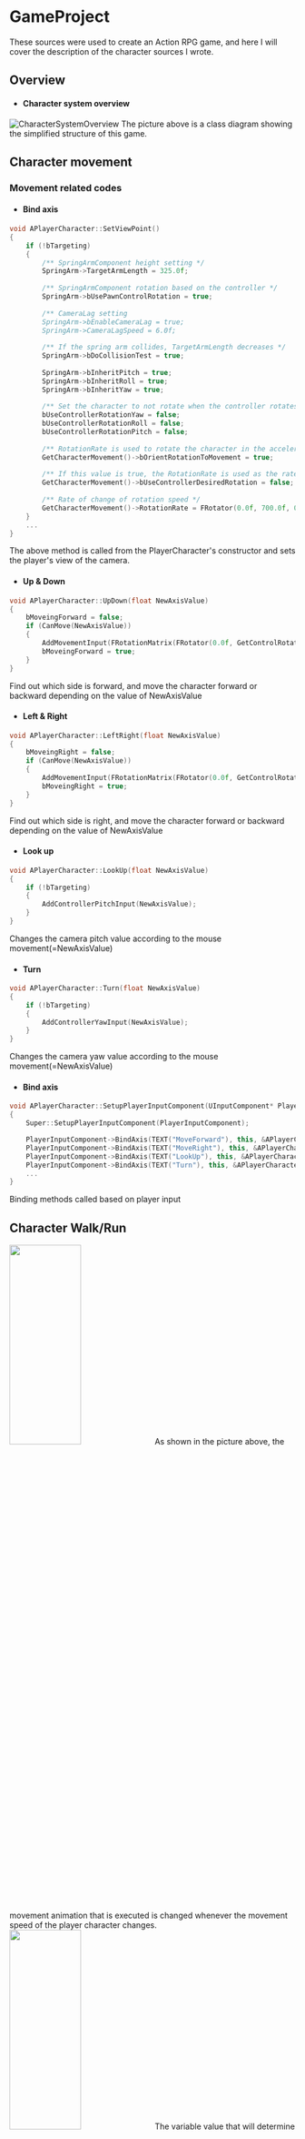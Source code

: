 # GameProject

These sources were used to create an Action RPG game, and here I will cover the description of the character sources I wrote.


## Overview
* #### Character system overview
![CharacterSystemOverview](https://user-images.githubusercontent.com/74805177/99946111-2b161800-2db9-11eb-8671-40716b4d0974.png)
The picture above is a class diagram showing the simplified structure of this game.



## Character movement
### Movement related codes
* #### Bind axis
```C++
void APlayerCharacter::SetViewPoint()
{
	if (!bTargeting)
	{
		/** SpringArmComponent height setting */
		SpringArm->TargetArmLength = 325.0f;
	
		/** SpringArmComponent rotation based on the controller */
		SpringArm->bUsePawnControlRotation = true;	
		
		/** CameraLag setting
		SpringArm->bEnableCameraLag = true;
		SpringArm->CameraLagSpeed = 6.0f;
		
		/** If the spring arm collides, TargetArmLength decreases */
		SpringArm->bDoCollisionTest = true;
		
		SpringArm->bInheritPitch = true;
		SpringArm->bInheritRoll = true;
		SpringArm->bInheritYaw = true;
	
		/** Set the character to not rotate when the controller rotates */
		bUseControllerRotationYaw = false;
		bUseControllerRotationRoll = false;
		bUseControllerRotationPitch = false;
	
		/** RotationRate is used to rotate the character in the acceleration direction by changing the rotation speed */
		GetCharacterMovement()->bOrientRotationToMovement = true;
	
		/** If this value is true, the RotationRate is used as the rate of change of the rotational speed to smoothly rotate the character towards the desired rotation of the controller (usually Controller->ControlRotation) */
		GetCharacterMovement()->bUseControllerDesiredRotation = false;
		 
		/** Rate of change of rotation speed */
		GetCharacterMovement()->RotationRate = FRotator(0.0f, 700.0f, 0.0f);
	}
	...
}
```
The above method is called from the PlayerCharacter's constructor and sets the player's view of the camera.


* #### Up & Down
```c++ 	
void APlayerCharacter::UpDown(float NewAxisValue)
{
	bMoveingForward = false;
	if (CanMove(NewAxisValue))
	{
		AddMovementInput(FRotationMatrix(FRotator(0.0f, GetControlRotation().Yaw, 0.0f)).GetUnitAxis(EAxis::X), NewAxisValue);
		bMoveingForward = true;
	}
}
```
Find out which side is forward, and move the character forward or backward depending on the value of NewAxisValue

* #### Left & Right
```c++ 	
void APlayerCharacter::LeftRight(float NewAxisValue)
{
	bMoveingRight = false;
	if (CanMove(NewAxisValue))
	{
		AddMovementInput(FRotationMatrix(FRotator(0.0f, GetControlRotation().Yaw, 0.0f)).GetUnitAxis(EAxis::Y), NewAxisValue);
		bMoveingRight = true;
	}
}
```
Find out which side is right, and move the character forward or backward depending on the value of NewAxisValue

* #### Look up
```c++
void APlayerCharacter::LookUp(float NewAxisValue)
{
	if (!bTargeting)
	{
		AddControllerPitchInput(NewAxisValue);
	}
}
```
Changes the camera pitch value according to the mouse movement(=NewAxisValue)

* #### Turn
```c++
void APlayerCharacter::Turn(float NewAxisValue)
{
	if (!bTargeting)
	{
		AddControllerYawInput(NewAxisValue);
	}
}
```
Changes the camera yaw value according to the mouse movement(=NewAxisValue)

* #### Bind axis
```C++
void APlayerCharacter::SetupPlayerInputComponent(UInputComponent* PlayerInputComponent)
{
	Super::SetupPlayerInputComponent(PlayerInputComponent);

	PlayerInputComponent->BindAxis(TEXT("MoveForward"), this, &APlayerCharacter::UpDown);
	PlayerInputComponent->BindAxis(TEXT("MoveRight"), this, &APlayerCharacter::LeftRight);
	PlayerInputComponent->BindAxis(TEXT("LookUp"), this, &APlayerCharacter::LookUp);
	PlayerInputComponent->BindAxis(TEXT("Turn"), this, &APlayerCharacter::Turn);
	...
}
```
Binding methods called based on player input


## Character Walk/Run
<img src="https://user-images.githubusercontent.com/74805177/101165275-b6c15b80-3679-11eb-93a7-201546aeea28.gif" width="50%" height="30%"> 
As shown in the picture above, the movement animation that is executed is changed whenever the movement speed of the player character changes.

<img src="https://user-images.githubusercontent.com/74805177/101165468-0ef85d80-367a-11eb-8ec0-e93d7ac18657.png" width="50%" height="30%"> 
The variable value that will determine the animation to be run in this blend space is CurrentPawnSpeed to be.

```c++
void UABAnimInstance::NativeUpdateAnimation(float DeltaSeconds)
{
	Super::NativeUpdateAnimation(DeltaSeconds);
	
	auto Pawn = TryGetPawnOwner();
	if (::IsValid(Pawn) && !IsDead)
	{
		CurrentPawnSpeed = Pawn->GetVelocity().Size();
		...
	}
}
```
The value of currentpawnspeed changes by getting the character's speed value every frame.

### Walk/Run system flow
* #### 1. Player presses ctrl or shift to walk or run

* #### 2. Catch that input in SetupPlayerInputComponent method and call the PressedLCtrl() or PressedLShift()
```c++
void APlayerCharacter::SetupPlayerInputComponent(UInputComponent* PlayerInputComponent)
{
	...
	PlayerInputComponent->BindAction(TEXT("Walk"), EInputEvent::IE_Pressed, this, &APlayerCharacter::PressedLCtrl);
	...
	PlayerInputComponent->BindAction(TEXT("LShift"), EInputEvent::IE_Pressed, this, &APlayerCharacter::PressedLShift);
	...
}
```

* #### 3. Execute PressedCtrl() or PressedLShift() to change the player's movement speed
```C++
APlayerCharacter::APlayerCharacter()
{
	...
	MAXWalkSpeed = 150.0f;								  
	MAXNormalSpeed = 500.0f;							  
	MAXSprintSpeed = 700.0f;	
	...
}

void APlayerCharacter::PressedLCtrl()
{
	bPressedLCtrl = true;
	if (!bDrinking)
	{
		SetCharacterSpeed(MAXWalkSpeed);
	}
}

void APlayerCharacter::PressedLShift() 
{
	bPressedLShift = true;
	if (!bTargeting && !bDrinking)
	{
		SetCharacterSpeed(MAXSprintSpeed);
	}
}

void APlayerCharacter::SetCharacterSpeed(float NewSpeed)
{
	if (!bTargeting)
	{
		switch (CurrentCombatMode)
		{
		case ECombatMode::E_Normal_Mode:
			GetCharacterMovement()->MaxWalkSpeed = NewSpeed;
			break;
		case ECombatMode::E_Equip_Mode:
			if(!bPressedLCtrl)
				GetCharacterMovement()->MaxWalkSpeed = NewSpeed - 100;
			else
				GetCharacterMovement()->MaxWalkSpeed = NewSpeed;
			break;
		}
	}
	else
	{
		if (bPressedLCtrl)
		{
			GetCharacterMovement()->MaxWalkSpeed = 150.0f;
		}
		else
		{
			GetCharacterMovement()->MaxWalkSpeed = 400.0f;
		}
	}
}

```

* #### 4. If the held ctrl or shift key is released, the movement speed is restored again
```c++
void APlayerCharacter::ReleasedLCtrl()
{
	bPressedLCtrl = false;
	if (!bDrinking)
	{
		SetCharacterSpeed(MAXNormalSpeed);
	}
}

void APlayerCharacter::ReleasedLShift()
{
	bPressedLShift = false;
	if (!bTargeting && !bDrinking)
	{
		SetCharacterSpeed(MAXNormalSpeed);
	}
}
```

## Character attack
### Attack system flow
* #### 1. Player left mouse click to attack

* #### 2. Catch that input in SetupPlayerInputComponent method and call the Attack()
```C++
void APlayerCharacter::SetupPlayerInputComponent(UInputComponent* PlayerInputComponent)
{
	Super::SetupPlayerInputComponent(PlayerInputComponent);
	...
	PlayerInputComponent->BindAction(TEXT("Attack"), EInputEvent::IE_Pressed, this, &APlayerCharacter::Attack);
	...
}
```

* #### 3. Execute Attack()
#### 3.1 if first attack
<img src="https://user-images.githubusercontent.com/74805177/100538936-20a2c500-3276-11eb-90b4-97cb8502b24b.gif" width="50%" height="30%"> 

```C++
void APlayerCharacter::Attack()
{
	...
			if (bAttacking)
			{
				...
			}
			else
			{
				if (bPressedLShift && CurrentWeapon->bHasSpecialAttack && CurrentWeapon->GetSkillStamina() <= CharacterStat->GetCStamina())
				{
					bAttacking = true;
					AttackStartComboState();
					if (!bTargeting)
					{
						SetCharacterRotationToAxis();
					}
					bSkillAttacking = true;
					ABAnim->PlayStrongAttackMontage();
					ABAnim->JumpToStrongAttackMontageSection(CurrentCombo);
				}
				else if (!bPressedLShift && CurrentWeapon->GetAttackStamina() <= CharacterStat->GetCStamina())
				{
					bAttacking = true;
					AttackStartComboState();
					if (!bTargeting)
					{
						SetCharacterRotationToAxis();
					}
					ABAnim->PlayAttackMontage();
					ABAnim->JumpToAttackMontageSection(CurrentCombo);
				}
			}
	...
}
```
If it is the first attack, execute the code that executes attackmontage.

#### 3.2 if combo attack
<img src="https://user-images.githubusercontent.com/74805177/100539261-b2abcd00-3278-11eb-8494-d4a23d516d0a.gif" width="50%" height="30%"> <img src="https://user-images.githubusercontent.com/74805177/100539638-2fd84180-327b-11eb-9e39-84b54215766d.gif" width="50%" height="30%">

```C++
void APlayerCharacter::Attack()
{
	...
			if (bAttacking)
			{
				if (bNextAttack && CharacterStat->GetCStamina() - CurrentWeapon->GetAttackStamina() >= 0)
				{
					bComboInputOn = true;
				}
			}
			else
			{
				...
			}
	...
}
```
```C++
ABAnim->OnNextAttackCheck.AddLambda([this]()->void {
	bNextAttack = false;

	if (bComboInputOn && CharacterStat->GetCStamina() - CurrentWeapon->GetAttackStamina() >= 0)
	{
		AttackStartComboState();

		...
		
		if(bPressedLShift)
			ABAnim->JumpToStrongAttackMontageSection(CurrentCombo);
		else
			ABAnim->JumpToAttackMontageSection(CurrentCombo);
	}
});
```
```C++
void APlayerCharacter::AttackStartComboState()
{
	bNextAttack = true;
	bComboInputOn = false;
	CurrentCombo = CurrentCombo % CurrentWeapon->ComboNum + 1;
}
```
If an attack is attempted again before the attack is over (before NextAttackCheck Notify), the next combo attack is triggered by passing the section of Attack Montage to the next.

* #### 4. End Attack
```C++
void APlayerCharacter::OnAttackMontageEnded(UAnimMontage* Montage, bool bInterrupted)
{
	bAttacking = false;
	...
	AttackEndComboState();
}
```
```C++
void APlayerCharacter::AttackEndComboState()
{
	bNextAttack = false;
	bComboInputOn = false;
	CurrentCombo = 0;
}
```
If AttackMontage reaches the EndAttack point without executing the combo attack, OnAttackMontageEnded() is executed to return to the initial state.


## Character blocking
### Blocking system flow
* #### 1. Player right mouse click to blocking

* #### 2. Catch that input in SetupPlayerInputComponent method and call the PressedRMouse()
```C++
void APlayerCharacter::SetupPlayerInputComponent(UInputComponent* PlayerInputComponent)
{
	Super::SetupPlayerInputComponent(PlayerInputComponent);
	...
	PlayerInputComponent->BindAction(TEXT("RMouse"), EInputEvent::IE_Pressed, this, &APlayerCharacter::PressedRMouse);
	...
}
```

* #### 3. Execute PressedRMouse()
```C++
void APlayerCharacter::PressedRMouse()
{
	bPressedRMouse = true;
	if(CharacterStat->GetCStamina() >= 30.f)
		BlockingStart();
}
```
```C++
void APlayerCharacter::BlockingStart()
{
	if (!bAttacking && !bEquiping && !bDamaged && !bDead && !bRolling && CurrentCombatMode == ECombatMode::E_Equip_Mode && !bDrinking)
	{
		ABAnim->PlayBlockingMontage();
		ABAnim->JumpToBlockingMontageStartSection();
	}
}
```

* #### 4. Play blocking montage
<img src="https://user-images.githubusercontent.com/74805177/100548981-8c575300-32b3-11eb-9a65-93920780413c.gif" width="50%" height="30%">

* #### 5. When the player takes damage, Execute TakeDamage() and checks whether the attacking monster is in the Damage Zone
<img src="https://user-images.githubusercontent.com/74805177/100596306-5a8bce00-333f-11eb-9394-cf68711acef8.png" width="50%" height="30%"><img src="https://user-images.githubusercontent.com/74805177/100596317-5d86be80-333f-11eb-9dfb-39edcacfe55c.png" width="50%" height="30%">

```C++
float APlayerCharacter::TakeDamage(float DamageAmount, struct FDamageEvent const& DamageEvent, class AController* EventInstigator, AActor* DamageCauser)
{	
	bAttacking = false;
	bRolling = false;
	AEnemy* Enemy = Cast<AEnemy>(DamageCauser);
	if (Enemy)
	{
		...
		if (bBlocking)
		{
			FRotator BetweenAngle = UKismetMathLibrary::FindLookAtRotation(GetActorLocation(), DamageCauser->GetActorLocation());
			FRotator EnemyLocation = UKismetMathLibrary::NormalizedDeltaRotator(GetActorRotation(), BetweenAngle);
			bool bDamageZone = (UKismetMathLibrary::InRange_FloatFloat(EnemyLocation.Yaw, -180.0f, -80.0f) || UKismetMathLibrary::InRange_FloatFloat(EnemyLocation.Yaw, 80.0f, 180.0f));
			
			if (bDamageZone)
			{
				Cast<AEnemy>(DamageCauser)->SuccessAttack(this);
				Damaged(DamageAmount);
			}
			else
			{
				if (CurrentShield)
				{
					UGameplayStatics::PlaySound2D(this, GetCurrentShield()->BlockingSound);
		
					bBlockingHit = true;
					CharacterStat->DecreaseCurrentStamina(DamageAmount*0.3);
					if (CharacterStat->GetCStamina() == 0)
					{
						bBlocking = false;
						ABAnim->PlayBlockingMontage();
						ABAnim->JumpToBlockingMontageDamageSection();
					}
					else
					{
						ABAnim->PlayBlockingMontage();
						ABAnim->JumpToBlockingMontageBlockSection();
					}
	
				}
				else if (CurrentWeapon->HasBlocking())
				{
					ABAnim->PlayBlockingMontage();
					ABAnim->JumpToBlockingMontageBlockSection();
				}
				if (!(Enemy->MonsterType == EMonsterType::Boss))
				{
					Cast<AEnemy>(DamageCauser)->BlockedAttack();
				}
			}
		}
		else
		{
			Cast<AEnemy>(DamageCauser)->SuccessAttack(this);
			Damaged(DamageAmount);
		}
	}
	...
	return DamageAmount;
}
```
If the attacking monster is in the Block Zone, the player blocks the attack, and if it is in the Damage Zone, the player takes damage.


## Targeting the character to look at the monster
### Targeting system flow
* #### 1. Player presses 'q' key to evade enemy attack

* #### 2. Catch that input in SetupPlayerInputComponent method and call the TargetingLockOn()
```c++
void APlayerCharacter::SetupPlayerInputComponent(UInputComponent* PlayerInputComponent)
{
	...
	PlayerInputComponent->BindAction(TEXT("Targeting"), EInputEvent::IE_Pressed, this, &APlayerCharacter::TargetingLockOn);
	...
}
```

* #### 3. Execute TargetingLockOn()
<img src="https://user-images.githubusercontent.com/74805177/100698681-62e61680-33dc-11eb-8b8e-f9e8ff8082fb.gif" width="50%" height="30%">

```C++
void APlayerCharacter::TargetingLockOn()
{
	float CloseDistance = 2000;
	if (!bDrinking)
	{
		if (TargetingEnemys.Num() > 0 && !bTargeting)
		{
			for (auto& Enemy : TargetingEnemys)
			{
				FRotator BetweenAngle = UKismetMathLibrary::FindLookAtRotation(GetActorLocation(), Enemy->GetActorLocation());
				FRotator EnemyLocation = UKismetMathLibrary::NormalizedDeltaRotator(GetActorRotation(), BetweenAngle);
				bool bDamageZone = (UKismetMathLibrary::InRange_FloatFloat(EnemyLocation.Yaw, -180.0f, -90.0f) || UKismetMathLibrary::InRange_FloatFloat(EnemyLocation.Yaw, 90.0f, 180.0f));
				
				if (!bDamageZone)
				{
					if (CloseDistance > GetDistanceTo(Enemy))
					{
						CloseDistance = GetDistanceTo(Enemy);
						LockOnTarget = Enemy;
					}
				}
			}
			if (LockOnTarget)
			{
				LockOnTarget->ShowTargetPoint(true);
				bTargeting = true;
				SetInterpToEnemy(true);
				SetViewPoint();
				SetCharacterSpeed(0.f);
			}
		}
		else
		{
			if (LockOnTarget)
			{
				LockOnTarget->ShowTargetPoint(false);
				LockOnTarget = nullptr;
			}
			bTargeting = false;
			SetViewPoint();
			SetInterpToEnemy(false);
			if (bPressedLShift)
			{
				SetCharacterSpeed(MAXSprintSpeed);
			}
			else if(bPressedLCtrl)
			{
				SetCharacterSpeed(MAXWalkSpeed);
			}
			else
			{
				SetCharacterSpeed(MAXNormalSpeed);
			}
		}
	}
}
```
The targeting system works in the same way as the blocking system, but a limitation has been added that it only works on monsters within a range of 2000.

## Attack avoidance
### evasion system flow
* #### 1. Player presses spacebar to evade enemy attack

* #### 2. Catch that input in SetupPlayerInputComponent method and call the JumpAndRoll()
```C++
void APlayerCharacter::SetupPlayerInputComponent(UInputComponent* PlayerInputComponent)
{
	...
	PlayerInputComponent->BindAction(TEXT("Jump/Roll"), EInputEvent::IE_Pressed, this, &APlayerCharacter::JumpAndRoll);
	...
}
```

* #### 3. Execute JumpAndRoll()
#### 3.1 if not combat mode
<img src="https://user-images.githubusercontent.com/74805177/100629483-af920900-336c-11eb-9907-544b778e5dd5.gif" width="50%" height="30%">

```C++
void APlayerCharacter::JumpAndRoll()
{
	if (!bDamaged && !bDead && !bBlockingHit && CharacterStat->GetCStamina() >= JumpAndRollingStamina && !bAttacking && !bSavePose && !bDrinking)
	{
		switch (CurrentCombatMode)
		{
		case ECombatMode::E_Normal_Mode:
			if (!GetCharacterMovement()->IsFalling() && !bEquiping)
			{
				CharacterStat->DecreaseCurrentStamina(JumpAndRollingStamina);
				bPressedJump = true;
				JumpKeyHoldTime = 0.0f;
			}
			break;
		case ECombatMode::E_Equip_Mode:
			...
			break;
		}
	}
}
```
Then jump

#### 3.2 if combat mode
##### 3.2.1 Set character's rotation to input axis
<img src="https://user-images.githubusercontent.com/74805177/100635962-84131c80-3374-11eb-9387-bf1be5086ab8.png" width="50%" height="30%">

```C++
bool APlayerCharacter::SetCharacterRotationToAxis()
{
	/** Save the value (1 or -1) according to the movement key input in a 2D vector */
	FVector2D mov;
	mov.X = GetInputAxisValue("MoveForward");
	mov.Y = GetInputAxisValue("MoveRight");

	/** Get the controller's Rotation value */
	const FRotator Rotation = GetController()->GetControlRotation();

	/** Setting the Rotation value of the new character */
	FRotator YawRotation;
	if (mov.X == 0 && mov.Y == 0)
	{
		return false;
	}
	else if (mov.X == 0)
	{
		YawRotation = FRotator(0.f, Rotation.Yaw + (90.0f*mov.Y), 0.0f);
	}
	else if (mov.Y == 0)
	{
		YawRotation = FRotator(0.f, Rotation.Yaw - (90.0f*(mov.X - 1)), 0.0f);
	}
	else
	{
		YawRotation = FRotator(0.f, Rotation.Yaw + (((45-(mov.X*45))+45)*mov.Y), 0.0f);
	}

	SetActorRotation(YawRotation);
	
	return true;
}
```

##### 3.2.2 Play evasion
<img src="https://user-images.githubusercontent.com/74805177/100629930-3a730380-336d-11eb-81dd-d37129c9a7c7.gif" width="50%" height="30%">

```C++
void APlayerCharacter::JumpAndRoll()
{
	if (!bDamaged && !bDead && !bBlockingHit && CharacterStat->GetCStamina() >= JumpAndRollingStamina && !bAttacking && !bSavePose && !bDrinking)
	{
		switch (CurrentCombatMode)
		{
		case ECombatMode::E_Normal_Mode:
			...
			break;
		case ECombatMode::E_Equip_Mode:
			if (!GetCharacterMovement()->IsFalling() && !bRolling && !bEquiping && !bJumpping)
			{
				CharacterStat->DecreaseCurrentStamina(JumpAndRollingStamina);
				SetInterpToEnemy(false);
				if (bPressedRMouse)
				{
					BlockingEnd();
				}

				if (!SetCharacterRotationToAxis())
				{
					ABAnim->PlayBackDodgeMontage();
				}
				else
				{
					GetMesh()->SetCollisionEnabled(ECollisionEnabled::NoCollision);
					ABAnim->PlayRollMontage();
					bRolling = true;
				}
			}
			break;
		}
	}
}
```


## Character equipping
### Equipping system flow
* #### 1. The player presses the Tab or attack key to switch to combat mode

* #### 2. Catch that input in SetupPlayerInputComponent method and call the Equip()
```C++
void APlayerCharacter::SetupPlayerInputComponent(UInputComponent* PlayerInputComponent)
{
	...
	PlayerInputComponent->BindAction(TEXT("Equip"), EInputEvent::IE_Pressed, this, &APlayerCharacter::Equip);
	...
}
```

* #### 3. Execute Equip()
##### 3.1 if player is normal mode
<img src="https://user-images.githubusercontent.com/74805177/100643354-45ce2b00-337d-11eb-85a0-649a6b38832b.gif" width="50%" height="30%">

```C++void APlayerCharacter::Equip()
{
	if (!GetCharacterMovement()->IsFalling() && !bRolling && !bEquiping && !bPressedRMouse && !bAttacking && !bDamaged && !bDead && CurrentWeapon && !bBlocking && !bDrinking)
	{
		bEquiping = true;

		if (CurrentWeapon->EquipSound)
		{
			UGameplayStatics::PlaySound2D(this, CurrentWeapon->EquipSound);
		}
		
		if (CurrentCombatMode == ECombatMode::E_Normal_Mode)
		{
			ABAnim->PlayEquippingMontage();
			ABAnim->JumpToEquippingMontageSection();
		}
		else
		{
			...
		}
			
	}
}
```

##### 3.2 if player is combat mode
<img src="https://user-images.githubusercontent.com/74805177/100643449-64342680-337d-11eb-89cd-9cdc90772b08.gif" width="50%" height="30%">

```C++
void APlayerCharacter::Equip()
{
	if (!GetCharacterMovement()->IsFalling() && !bRolling && !bEquiping && !bPressedRMouse && !bAttacking && !bDamaged && !bDead && CurrentWeapon && !bBlocking && !bDrinking)
	{
		bEquiping = true;

		if (CurrentWeapon->EquipSound)
		{
			UGameplayStatics::PlaySound2D(this, CurrentWeapon->EquipSound);
		}
		
		if (CurrentCombatMode == ECombatMode::E_Normal_Mode)
		{
			...
		}
		else
		{
			ABAnim->PlayEquippingMontage();
			ABAnim->JumpToUnEquippingMontageSection();
		}
			
	}
}
```

* #### 4. Change weapon position
<img src="https://user-images.githubusercontent.com/74805177/100644116-3e5b5180-337e-11eb-9517-8fd2280fc298.png" width="50%" height="30%">
If the equipping montage reaches the changeweaponposition point, the position of the equipment is changed according to the situation.


## Drinking potion for hp healing
### Drinking potion system flow
* #### 1. Player "r" key click to Drinking the potion

* #### 2. Catch that input in SetupPlayerInputComponent method and call the DrinkingPotion()
```c++
void APlayerCharacter::SetupPlayerInputComponent(UInputComponent* PlayerInputComponent)
{
	...
	PlayerInputComponent->BindAction(TEXT("UsePotion"), EInputEvent::IE_Pressed, this, &APlayerCharacter::DrinkingPotion);
}
```

* #### 3. Ready of drinking
<img src="https://user-images.githubusercontent.com/74805177/100647008-36051580-3382-11eb-892e-481f7211eab3.gif" width="50%" height="30%">

##### 3.1 Execute DrinkingPotion()
```c++
void APlayerCharacter::DrinkingPotion()
{
	if (!bDrinking && CanMove(1.f) && !bEquiping)
	{
		PotionRecovery = MainPlayerController->RequestPotion();
		if (PotionRecovery > 0)
		{
			...
		}
	}
}
```
##### 3.2 Execute RequestPotion() for check the potion's remain and recovery amount
```c++
float AABPlayerController::RequestPotion()
{
	return HUDOverlay->CheckPotion();
}

float UHUDOverlay::CheckPotion()
{
	return QuickSlot->UsePotion();
}

float UQuickSlot::UsePotion()
{
	if (CurrentAmount > 0)
	{
		CurrentAmount--;
		AmountText->SetText(FText::FromString(FString::FromInt(CurrentAmount)));
		return BaseHealingAmount + (OnePorceHealing * CurrentForce);
	}
	else
	{
		return 0;
	}
}
```
##### 3.3 Return to DrinkingPotion() and run after
```c++
void APlayerCharacter::DrinkingPotion()
{
	if (!bDrinking && CanMove(1.f) && !bEquiping)
	{
		PotionRecovery = MainPlayerController->RequestPotion();
		if (PotionRecovery > 0)
		{
			if (bBlocking)
			{
				BlockingEnd();
			}
			bDrinking = true;
			GetCharacterMovement()->MaxWalkSpeed = 150.0f;
			Potion = GetWorld()->SpawnActor<APotion>(Potion_BP, FVector::ZeroVector, FRotator::ZeroRotator);
			Potion->AttachToComponent(GetMesh(), FAttachmentTransformRules::SnapToTargetNotIncludingScale, Potion->GetSpawnPosition());
			ABAnim->PlayDrinkingMontage();
		}
	}
}
```

* #### 4. Play drinking montage
<img src="https://user-images.githubusercontent.com/74805177/100648616-867d7280-3384-11eb-9850-827e2496b919.png" width="50%" height="30%">

##### 4.1 When the montage reaches the healing notify point
```C++
void APlayerCharacter::PostInitializeComponents()
{
	...
	ABAnim->OnHealing.AddLambda([this]()->void {
		CharacterStat->IncreaseCurrentHealth(PotionRecovery);
		...
	});
	...
}

void UCharacterStatComponent::IncreaseCurrentHealth(float IncHealth)
{
	CurrentHealth += IncHealth;
	if (CurrentHealth > MaxHealth)
	{
		CurrentHealth = MaxHealth;
	}
	OnCurrentHPChanged.Broadcast();
}
```
The player's actual hp is restored by executing the IncreaseCurrentHealth() method of the Character Start Component that the player character has.


## Inventory system
### Structure
<img src="https://user-images.githubusercontent.com/74805177/101167358-1cfbad80-367d-11eb-9a19-b99d16ff486c.png" width="50%" height="30%">

```c++
UCLASS()
class RPG_PJT_API UInventoryWindow : public UUserWidget
{
	GENERATED_BODY()

protected:
	virtual void NativeConstruct() override;
	virtual bool NativeOnDrop(const FGeometry& InGeometry, const FDragDropEvent& InDragDropEvent, UDragDropOperation* InOperation) override;
	virtual void NativeOnDragDetected(const FGeometry& InGeometry, const FPointerEvent& InMouseEvent, UDragDropOperation*& OutOperation) override;
	virtual FReply NativeOnMouseButtonDown(const FGeometry& InGeometry, const FPointerEvent& InMouseEvent) override;

private:
	/**
	* 인벤토리창 슬롯 (Inventory)
	*/
	UPROPERTY()
	class UUniformGridPanel* Inventory;

	UPROPERTY()
	class UTextBlock* MoneyTxt;

	int32 CurrentMoney;

public:
	void InitInventory();

	bool StoredInEmptySlot(FName ItemNam, int32 Amount=1);

	void SetMoney(int32 NewMoney);
	void IncrementMoney(int32 IncMoney);
	void DecrementMoney(int32 DecMoney);

	bool CheckDecrementMoney(int32 DecMoney);

private:
	/**
	* 장비창 슬롯 (Equipment)
	*/
	UPROPERTY(EditAnywhere, BlueprintReadWrite, Category = "InventorySlot", Meta = (AllowPrivateAccess = true))
	class UEquipmentSlot* HeadSlot;

	UPROPERTY(EditAnywhere, BlueprintReadWrite, Category = "InventorySlot", Meta = (AllowPrivateAccess = true))
	UEquipmentSlot* TopSlot;

	UPROPERTY(EditAnywhere, BlueprintReadWrite, Category = "InventorySlot", Meta = (AllowPrivateAccess = true))
	UEquipmentSlot* BotSlot;

	UPROPERTY(EditAnywhere, BlueprintReadWrite, Category = "InventorySlot", Meta = (AllowPrivateAccess = true))
	UEquipmentSlot* WeaponSlot;

	UPROPERTY(EditAnywhere, BlueprintReadWrite, Category = "InventorySlot", Meta = (AllowPrivateAccess = true))
	UEquipmentSlot* ShieldSlot;

private:
	/**
	* 캐릭터 스텟 창 (CharacterStat)
	*/
	UPROPERTY(EditAnywhere, BlueprintReadWrite, Category = "InventorySlot", Meta = (AllowPrivateAccess = true))
	class ULevelSlot* LvSlot;

public:
	bool ChangeEquipItem(class UInventorySlot* NewItem);

	bool EquipItem(FName ItemName);
	bool UnEquipItem(EEquipmentSlot NewItemSlot);

	void IncreaseStatOfEquip(FItemData* ItemData);
	void DecreaseStatOfEquip(FItemData* ItemData);

	void UnEquipALLItemForSave(class UABSaveGame* SaveSlot);
	void DecreaseStatOfSaveSlot(FItemData* ItemData, UABSaveGame* SaveSlot);

	ULevelSlot* GetLvSlot() { return LvSlot; }

	bool PurchaceItem(FName ItemName);

	void SaveItems(class UABSaveGame* SaveSlot);
	void LoadItems(class UABSaveGame* LoadSlot);

	FORCEINLINE UEquipmentSlot* GetShieldSlot() { return ShieldSlot; }
	FORCEINLINE UEquipmentSlot* GetWeaponSlot() { return WeaponSlot; }
};

```
### 1. Inventory
<img src="https://user-images.githubusercontent.com/74805177/101235635-554acc80-370d-11eb-97bd-50dcedc6548c.png" width="50%" height="30%">

<img src="https://user-images.githubusercontent.com/74805177/101235510-8c6cae00-370c-11eb-97e5-31b2a75a1473.png" width="50%" height="30%">

#### 1.1 If a new item is added to the inventory
```c++
bool UInventoryWindow::StoredInEmptySlot(FName ItemName, int32 Amount)
{
	UABGameInstance* ABGameInstance = Cast<UABGameInstance>(UGameplayStatics::GetGameInstance(GetWorld()));
	FItemData* ItemData = ABGameInstance->GetItemData(ItemName);
	int32 MaxStack = ItemData->GetMaxStackSize();
	
	for (int i = 0; i < 32; i++)
	{
		if (Cast<UInventorySlot>(Inventory->GetChildAt(i))->GetItemName() == ItemName && ItemData->GetIsStackable())
		{
			if (Cast<UInventorySlot>(Inventory->GetChildAt(i))->GetItemAmount() + Amount <= MaxStack)
			{
				Cast<UInventorySlot>(Inventory->GetChildAt(i))->AddAmount(Amount);
				return true;
			}
			else
			{
				Amount -= (MaxStack - Cast<UInventorySlot>(Inventory->GetChildAt(i))->GetItemAmount());
				Cast<UInventorySlot>(Inventory->GetChildAt(i))->SetItemAmount(MaxStack);
			}
		}w
		else if (Cast<UInventorySlot>(Inventory->GetChildAt(i))->GetItemName() == FName("Default"))
		{
			Cast<UInventorySlot>(Inventory->GetChildAt(i))->SetItem(ItemName, Amount);
			return true;
		}
	}
	return false;
}
```

#### 1.2 If the player drops the item
<img src="https://user-images.githubusercontent.com/74805177/101281314-97f5cd00-3811-11eb-9541-707d92316be8.gif" width="50%" height="30%">

#### 1.2.1 Detecting item drag
```c++
void UInventorySlot::NativeOnDragDetected(const FGeometry& InGeometry, const FPointerEvent& InMouseEvent, UDragDropOperation*& OutOperation)
{
	Super::NativeOnDragDetected(InGeometry, InMouseEvent, OutOperation);

	FVector2D DragWindowOffset = InGeometry.AbsoluteToLocal(InMouseEvent.GetScreenSpacePosition());

	UDragWidget* oper = NewObject<UDragWidget>();
	oper->DefaultDragVisual = this;
	oper->WidgetToDrag = this;
	oper->DropWindowOffset = DragWindowOffset;
	oper->Pivot = EDragPivot::CenterCenter;
	OutOperation = oper;
}
```

#### 1.2.2 Item drop rate detection and create an item pot with items droped on the floor
```c++
bool UHUDOverlay::NativeOnDrop(const FGeometry& InGeometry, const FDragDropEvent& InDragDropEvent, UDragDropOperation* InOperation)
{
	Super::NativeOnDrop(InGeometry, InDragDropEvent, InOperation);

	...
	
	else if (Cast<UInventorySlot>(Cast<UDragWidget>(InOperation)->WidgetToDrag) && !Cast<AABPlayerController>(GetOwningPlayer())->IsOpenTradeWindow() && !Cast<APlayerCharacter>(GetOwningPlayerPawn())->GetCharacterMovement()->IsFalling())
	{
		if (Cast<APlayerCharacter>(GetOwningPlayerPawn())->GetTargetItemPot())
		{
			...
		}
		else
		{
			FVector CharacterLocation = Cast<APlayerCharacter>(GetOwningPlayerPawn())->GetCharacterMovement()->GetActorLocation();
			AItemPot* NewItemPot = GetWorld()->SpawnActor<AItemPot>(FVector(CharacterLocation.X, CharacterLocation.Y, CharacterLocation.Z-90), FRotator::ZeroRotator);
			NewItemPot->AddItem(Cast<UInventorySlot>(Cast<UDragWidget>(InOperation)->WidgetToDrag)->GetItemName(), Cast<UInventorySlot>(Cast<UDragWidget>(InOperation)->WidgetToDrag)->GetItemAmount());
			Cast<UInventorySlot>(Cast<UDragWidget>(InOperation)->WidgetToDrag)->SetItem(FName("Default"));
		}
	}

	return true;
}

void AItemPot::AddItem(FName ItemName, int32 ItemAmount)
{
	UABGameInstance* ABGameInstance = Cast<UABGameInstance>(UGameplayStatics::GetGameInstance(GetWorld()));
	int32 MaxStack = ABGameInstance->GetItemData(ItemName)->GetMaxStackSize();
	int32 RemainStack = ItemAmount;

	for (auto& Item : ItemPotInventory)
	{
		if ((Item.Key == ItemName) && (Item.Value <= MaxStack))
		{
			if ((Item.Value + ItemAmount) <= MaxStack)
			{
				Item.Value = Item.Value + ItemAmount;
				return;
			}
			else
			{
				Item.Value = MaxStack;
				ItemAmount = ItemAmount - MaxStack;
			}
		}
	}
	ItemPotInventory.Add(TPair<FName, int32>(ItemName, ItemAmount));
}
```

#### 1.2.3 Player interacts with item pot to get item
```c++
void APlayerCharacter::PressedInteractionKey()
{
	if (!GetCharacterMovement()->IsFalling() && !bDead && !bDrinking)
	{
		bPressedInteractionKey = true;
		if (TargetItemPot && !(MainPlayerController->IsOpenLootWindow()))
		{
			MainPlayerController->OpenLootWindow(TargetItemPot);
		}
		...
	}
}

void AABPlayerController::OpenLootWindow(AItemPot* TargetItemPot)
{
	HUDOverlay->OpenLootWindow(TargetItemPot);
	bLootWindow = true;
}

void UHUDOverlay::OpenLootWindow(class AItemPot* TargetItemPot) 
{
	LootWindow->InitInventory(TargetItemPot);
	LootWindow->SetVisibility(ESlateVisibility::Visible);
}

void ULootWindow::InitInventory(AItemPot* TargetItemPot)
{
	if (CurrentItemPot != TargetItemPot)
	{
		TopItemIndex = 0;
		CurrentItemPot = TargetItemPot;
		
		for (auto& ItemInfo : TargetItemPot->GetItemPotInventory())
		{
			ULootSlot* ItemSlot = CreateWidget<ULootSlot>(GetOwningPlayer(), LootSlotAsset);
			Inventory_Box->AddChildToGrid(ItemSlot, TopItemIndex, 0);
			TopItemIndex++;
			ItemSlot->SetItem(ItemInfo.Key, ItemInfo.Value);
		}
	}
}
```

#### 1.2.4 To get the item of the item pot, Right click on the item
```c++
FReply ULootSlot::NativeOnMouseButtonDown(const FGeometry& InGeometry, const FPointerEvent& InMouseEvent)
{
	FEventReply reply;
	reply.NativeReply = Super::NativeOnMouseButtonDown(InGeometry, InMouseEvent);

	if (InMouseEvent.IsMouseButtonDown(EKeys::RightMouseButton) == true)
	{
		if (Cast<AABPlayerController>(GetOwningPlayer())->GetHUDOverlay()->GetInventoryWindow()->StoredInEmptySlot(IName, IAmount))
		{
			int32 Row = Cast<UGridPanel>(GetParent())->GetChildIndex(this);
			Cast<APlayerCharacter>(GetOwningPlayerPawn())->GetTargetItemPot()->RemoveItem(Row);
			RemoveFromParent();
		}
	}

	return reply.NativeReply;
}
```

### 2. Equipment
<img src="https://user-images.githubusercontent.com/74805177/101261650-40595200-377c-11eb-8f0e-5549b0bffeda.png" width="30%" height="30%">

<img src="https://user-images.githubusercontent.com/74805177/101261835-4a2f8500-377d-11eb-8c90-5c8f86759b27.png" width="50%" height="30%">

#### 2.1 If the player equips or unequips an item
<img src="https://user-images.githubusercontent.com/74805177/101282886-e9568a00-381a-11eb-9546-19377e7c01c9.gif" width="50%" height="30%">

#### 2.1.1 Equip by right-clicking an equipment item in the inventory
```c++
FReply UInventorySlot::NativeOnMouseButtonDown(const FGeometry& InGeometry, const FPointerEvent& InMouseEvent)
{
	...	
	if (InMouseEvent.IsMouseButtonDown(EKeys::LeftMouseButton) == true && ItemType != EItemType::None)
	{
		...
	}
	else if (InMouseEvent.IsMouseButtonDown(EKeys::RightMouseButton) == true && !(Cast<APlayerCharacter>(GetOwningPlayerPawn())->IsEquipping()) && SlotType == ESlotType::Inventory)
	{
		switch (ItemData->GetItemType())
		{
		case EItemType::Consumable:
			...
			break;
		case EItemType::Equipment:
			UseEquipTypeItem();
			break;
		default:
			break;
		}
	}

	return reply.NativeReply;
}

void UInventorySlot::UseEquipTypeItem()
{
	if (Cast<APlayerCharacter>(GetOwningPlayerPawn())->GetCombatMode() == ECombatMode::E_Normal_Mode)
	{
		Cast<AABPlayerController>(GetOwningPlayer())->EquipItem(this);
	}
}

bool AABPlayerController::EquipItem(UInventorySlot* EquippedItem)
{
	UABGameInstance* ABGameInstance = Cast<UABGameInstance>(UGameplayStatics::GetGameInstance(GetWorld()));
	FItemData* NewItemData = ABGameInstance->GetItemData(EquippedItem->GetItemName());
	if (HUDOverlay->GetInventoryWindow()->ChangeEquipItem(EquippedItem))
	{
		switch (NewItemData->GetEquipmentSlot())
		{
		case EEquipmentSlot::Head:
			Cast<APlayerCharacter>(GetPawn())->EquipHead(NewItemData->GetEquipMesh());
			break;
		case EEquipmentSlot::Chest:
			Cast<APlayerCharacter>(GetPawn())->EquipTop(NewItemData->GetEquipMesh());
			break;
		case EEquipmentSlot::Legs:
			Cast<APlayerCharacter>(GetPawn())->EquipBot(NewItemData->GetEquipMesh());
			break;
		case EEquipmentSlot::RightHand:
			if (NewItemData->GetWeaponType() == EWeaponType::OneHanded)
			{
				Cast<APlayerCharacter>(GetPawn())->EquipOneHandedWeapon(NewItemData->GetWeaponBP());
			}
			else if (NewItemData->GetWeaponType() == EWeaponType::TwoHanded)
			{
				Cast<APlayerCharacter>(GetPawn())->EquipTwoHandedWeapon(NewItemData->GetWeaponBP());
			}
			break;
		case EEquipmentSlot::LeftHand:
			Cast<APlayerCharacter>(GetPawn())->EquipShield(NewItemData->GetShieldBP());
			break;
		}
		return true;
	}
	else
	{
		return false;
	}
}

bool UInventoryWindow::ChangeEquipItem(class UInventorySlot* NewItem)
{
	FName CurrentItemName;

	switch (NewItem->GetEquipSlot())
	{
	case EEquipmentSlot::Head:
		Cast<AABPlayerController>(GetOwningPlayer())->UnEquipItem(HeadSlot->GetItemName());
		EquipItem(NewItem->GetItemName());
		NewItem->SetItem(FName("Default"));
		break;
	case EEquipmentSlot::Chest:
		Cast<AABPlayerController>(GetOwningPlayer())->UnEquipItem(TopSlot->GetItemName());
		EquipItem(NewItem->GetItemName());
		NewItem->SetItem(FName("Default"));
		break;
	case EEquipmentSlot::Legs:
		Cast<AABPlayerController>(GetOwningPlayer())->UnEquipItem(BotSlot->GetItemName());
		EquipItem(NewItem->GetItemName());
		NewItem->SetItem(FName("Default"));
		break;
	case EEquipmentSlot::RightHand:
		Cast<AABPlayerController>(GetOwningPlayer())->UnEquipItem(WeaponSlot->GetItemName());
		if(!EquipItem(NewItem->GetItemName())) return false;
		NewItem->SetItem(FName("Default"));
		break;
	case EEquipmentSlot::LeftHand:
		Cast<AABPlayerController>(GetOwningPlayer())->UnEquipItem(ShieldSlot->GetItemName());
		if(!EquipItem(NewItem->GetItemName())) return false;
		NewItem->SetItem(FName("Default"));
		break;
	}

	return true;
}

bool UInventoryWindow::UnEquipItem(EEquipmentSlot NewItemSlot)
{
	UABGameInstance* ABGameInstance = Cast<UABGameInstance>(UGameplayStatics::GetGameInstance(GetWorld()));
	FItemData* ItemData = nullptr;

	switch (NewItemSlot)
	{
	case EEquipmentSlot::Head:
		if (HeadSlot->GetItemName() == FName("Default")) return true;
		ItemData = ABGameInstance->GetItemData(HeadSlot->GetItemName());
		if (StoredInEmptySlot(HeadSlot->GetItemName()))
		{
			HeadSlot->SetItem(FName("Default"));
		}
		else
		{
			return false;
		}
		break;
	case EEquipmentSlot::Chest:
		if (TopSlot->GetItemName() == FName("Default")) return true;
		ItemData = ABGameInstance->GetItemData(TopSlot->GetItemName());
		if (StoredInEmptySlot(TopSlot->GetItemName()))
		{
			TopSlot->SetItem(FName("Default"));
		}
		else
		{
			return false;
		}
		break;
	case EEquipmentSlot::Legs:
		if (BotSlot->GetItemName() == FName("Default"))	return true;
		ItemData = ABGameInstance->GetItemData(BotSlot->GetItemName());
		if (StoredInEmptySlot(BotSlot->GetItemName()))
		{
			BotSlot->SetItem(FName("Default"));
		}
		else
		{
			return false;
		}
		break;
	case EEquipmentSlot::RightHand:
		if (WeaponSlot->GetItemName() == FName("Default"))	return true;
		ItemData = ABGameInstance->GetItemData(WeaponSlot->GetItemName());
		if (StoredInEmptySlot(WeaponSlot->GetItemName()))
		{
			WeaponSlot->SetItem(FName("Default"));
		}
		else
		{
			return false;
		}
		break;
	case EEquipmentSlot::LeftHand:
		if (ShieldSlot->GetItemName() == FName("Default"))	return true;
		ItemData = ABGameInstance->GetItemData(ShieldSlot->GetItemName());
		if (StoredInEmptySlot(ShieldSlot->GetItemName()))
		{
			ShieldSlot->SetItem(FName("Default"));
		}
		else
		{
			return false;
		}
		break;
	}

	DecreaseStatOfEquip(ItemData);
	return true;
}

bool UInventoryWindow::EquipItem(FName ItemName)
{
	UABGameInstance* ABGameInstance = Cast<UABGameInstance>(UGameplayStatics::GetGameInstance(GetWorld()));
	FItemData* ItemData = ABGameInstance->GetItemData(ItemName);
	
	switch (ItemData->GetEquipmentSlot())
	{
	case EEquipmentSlot::Head:
		HeadSlot->SetItem(ItemName);
		break;
	case EEquipmentSlot::Chest:
		TopSlot->SetItem(ItemName);
		break;
	case EEquipmentSlot::Legs:
		BotSlot->SetItem(ItemName);
		break;
	case EEquipmentSlot::RightHand:
		if (ItemData->GetWeaponType() == EWeaponType::TwoHanded)
		{
			if (ShieldSlot->GetItemName() != FName("Default"))
			{
				if (!Cast<AABPlayerController>(GetOwningPlayer())->UnEquipItem(ShieldSlot->GetItemName())) return false;
			}
		}
		WeaponSlot->SetItem(ItemName);
		break;
	case EEquipmentSlot::LeftHand:
		if (WeaponSlot->GetWeaponType() == EWeaponType::TwoHanded)
		{
			if (WeaponSlot->GetItemName() != FName("Default"))
			{
				if (!Cast<AABPlayerController>(GetOwningPlayer())->UnEquipItem(WeaponSlot->GetItemName())) return false;
			}
		}
		ShieldSlot->SetItem(ItemName);
		break;
	}

	IncreaseStatOfEquip(ItemData);
	return true;
}
```

#### 2.1.1 Right-click the item in the equipment slot you want to equip
```c++
FReply UEquipmentSlot::NativeOnMouseButtonDown(const FGeometry& InGeometry, const FPointerEvent& InMouseEvent)
{
	FEventReply reply;
	reply.NativeReply = Super::NativeOnMouseButtonDown(InGeometry, InMouseEvent);
	
	if (ItemData->GetItemType() != EItemType::None)
	{
		if (InMouseEvent.IsMouseButtonDown(EKeys::RightMouseButton) == true)
		{
			if (Cast<APlayerCharacter>(GetOwningPlayerPawn())->GetCombatMode() == ECombatMode::E_Normal_Mode && !(Cast<APlayerCharacter>(GetOwningPlayerPawn())->IsEquipping()))
			{
				Cast<AABPlayerController>(GetOwningPlayer())->UnEquipItem(ItemData->GetName());
			}
		}
	}
	return reply.NativeReply;
}
```

### 3. CharacterStat
<img src="https://user-images.githubusercontent.com/74805177/101283558-78b16c80-381e-11eb-8191-66c4a589913c.gif" width="50%" height="30%">

#### 3.1 Increase the character's stats using stat points
Players can earn stat points each time they level up, and use these stat points to increase their stats.

#### 3.1.1 When clicking a button to increase each stat, the appropriate method is called.
```c++
void ULevelSlot::ClickedHPPoint()
{
	CurrentCharacterStat->UseStatPoint(FString("HP"));
}

void ULevelSlot::ClickedSPPoint()
{
	CurrentCharacterStat->UseStatPoint(FString("SP"));
}

void ULevelSlot::ClickedATKPoint()
{
	CurrentCharacterStat->UseStatPoint(FString("ATK"));
}

void UCharacterStatComponent::UseStatPoint(FString IncStat)
{
	if (StatPoint > 0)
	{
		if (IncStat == FString("HP"))
		{
			StatPoint -= 1;
			OnStatPointChanged.Broadcast();
			IncreaseHP(1);
		}
		else if (IncStat == FString("SP"))
		{
			StatPoint -= 1;
			OnStatPointChanged.Broadcast();
			IncreaseSP(1);
		}
		else if (IncStat == FString("ATK"))
		{
			StatPoint -= 1;
			OnStatPointChanged.Broadcast();
			IncreaseATK(1);
		}
	}
}

void UCharacterStatComponent::IncreaseHP(int32 IncHP)
{
	Hp += IncHP;
	OnHPStatChanged.Broadcast();
	IncreaseMaxHealth(OnePointHp * IncHP);
}

void UCharacterStatComponent::IncreaseMaxHealth(float IncHealth)
{ 
	MaxHealth += IncHealth;
	OnMaxHPChanged.Broadcast();
}

void UCharacterStatComponent::IncreaseSP(int32 IncSP)
{
	Sp += IncSP;
	OnSPStatChanged.Broadcast();
	IncreaseMaxStamina(OnePointSp * IncSP);
}

void UCharacterStatComponent::IncreaseMaxStamina(float IncStamina)
{
	MaxStamina += IncStamina;
	OnMaxSPChanged.Broadcast();
}

void UCharacterStatComponent::IncreaseATK(int32 IncATK)
{
	Atk += IncATK;
	OnATKStatChanged.Broadcast();
	IncreaseAttack(OnePointAtk * IncATK);
}

void UCharacterStatComponent::IncreaseAttack(int32 IncAttack)
{
	Attack += IncAttack;
	OnAttackChanged.Broadcast();
}
```

#### 3.1.2 The updated stat information broadcasted by characterstatcomponent is notified by the stat widget and the changed information is displayed to the player.
```c++
	CurrentCharacterStat->OnStatPointChanged.AddLambda([this]()->void {
		if (CurrentCharacterStat->GetStatPoint() == 0)
		{
			HPPointBt->SetVisibility(ESlateVisibility::Hidden);
			SPPointBt->SetVisibility(ESlateVisibility::Hidden);
			ATKPointBt->SetVisibility(ESlateVisibility::Hidden);
		}
		else if (HPPointBt->GetVisibility() == ESlateVisibility::Hidden)
		{
			HPPointBt->SetVisibility(ESlateVisibility::Visible);
			SPPointBt->SetVisibility(ESlateVisibility::Visible);
			ATKPointBt->SetVisibility(ESlateVisibility::Visible);
		}
		StatPoint->SetText(FText::FromString(FString::FromInt(CurrentCharacterStat->GetStatPoint())));
	});
	
	CurrentCharacterStat->OnMaxHPChanged.AddLambda([this]()->void {
		TotalHP->SetText(FText::FromString(FString::FromInt(CurrentCharacterStat->GetMHealth())));
	});

	CurrentCharacterStat->OnMaxSPChanged.AddLambda([this]()->void {
		TotalSP->SetText(FText::FromString(FString::FromInt(CurrentCharacterStat->GetMStamina())));
	});

	CurrentCharacterStat->OnAttackChanged.AddLambda([this]()->void {
		TotalATK->SetText(FText::FromString(FString::FromInt(CurrentCharacterStat->GetAttack())));
	});

	CurrentCharacterStat->OnDefenseChanged.AddLambda([this]()->void {
		TotalDEF->SetText(FText::FromString(FString::FromInt(CurrentCharacterStat->GetDefense())));
	});

	CurrentCharacterStat->OnHPStatChanged.AddLambda([this]()->void {
		HPPoint->SetText(FText::FromString(FString::FromInt(CurrentCharacterStat->GetHpStat())));
	});

	CurrentCharacterStat->OnSPStatChanged.AddLambda([this]()->void {
		SPPoint->SetText(FText::FromString(FString::FromInt(CurrentCharacterStat->GetSpStat())));
	});

	CurrentCharacterStat->OnATKStatChanged.AddLambda([this]()->void {
		ATKPoint->SetText(FText::FromString(FString::FromInt(CurrentCharacterStat->GetAtkStat())));
	});
```
